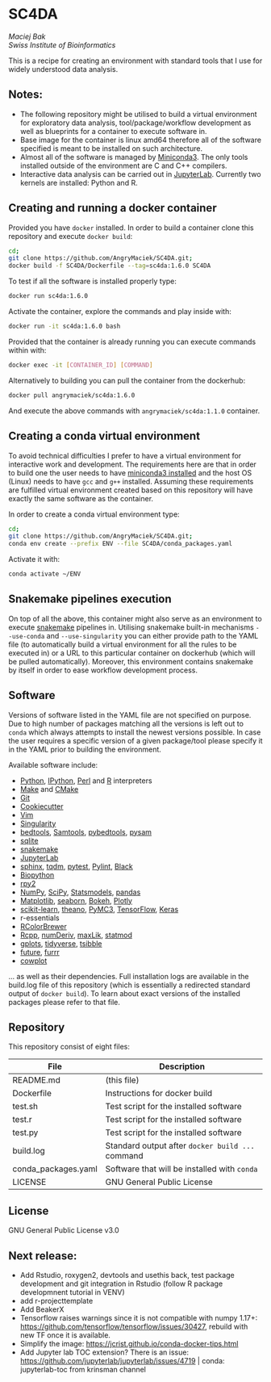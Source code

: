 # SC4DA
*Maciej Bak  
Swiss Institute of Bioinformatics*

This is a recipe for creating an environment with standard tools that I use for widely understood data analysis.

## Notes:
* The following repository might be utilised to build a virtual environment for exploratory data analysis, tool/package/workflow development as well as blueprints for a container to execute software in.
* Base image for the container is linux amd64 therefore all of the software specified is meant to be installed on such architecture.
* Almost all of the software is managed by [Miniconda3](https://docs.conda.io/en/latest/miniconda.html). The only tools installed outside of the environment are C and C++ compilers.
* Interactive data analysis can be carried out in [JupyterLab](https://jupyterlab.readthedocs.io/en/stable/). Currently two kernels are installed: Python and R.

## Creating and running a docker container
Provided you have `docker` installed. In order to build a container clone this repository and execute `docker build`:
```bash
cd;
git clone https://github.com/AngryMaciek/SC4DA.git;
docker build -f SC4DA/Dockerfile --tag=sc4da:1.6.0 SC4DA
```
To test if all the software is installed properly type:
```bash
docker run sc4da:1.6.0
```
Activate the container, explore the commands and play inside with:
```bash
docker run -it sc4da:1.6.0 bash
```
Provided that the container is already running you can execute commands within with:
```bash
docker exec -it [CONTAINER_ID] [COMMAND]
```
Alternatively to building you can pull the container from the dockerhub:
```bash
docker pull angrymaciek/sc4da:1.6.0
```
And execute the above commands with `angrymaciek/sc4da:1.1.0` container.

## Creating a conda virtual environment
To avoid technical difficulties I prefer to have a virtual environment for interactive work and development. The requirements here are that in order to build one the user needs to have [miniconda3 installed](https://conda.io/projects/conda/en/latest/user-guide/install/index.html) and the host OS (Linux) needs to have `gcc` and `g++` installed. Assuming these requirements are fulfilled virtual environment created based on this repository will have exactly the same software as the container.  
  
In order to create a conda virtual environment type:
```bash
cd;
git clone https://github.com/AngryMaciek/SC4DA.git;
conda env create --prefix ENV --file SC4DA/conda_packages.yaml
```
Activate it with:
```bash
conda activate ~/ENV
```

## Snakemake pipelines execution

On top of all the above, this container might also serve as an environment to execute [snakemake](https://snakemake.readthedocs.io/en/stable/) pipelines in. Utilising snakemake built-in mechanisms `--use-conda` and `--use-singularity` you can either provide path to the YAML file (to automatically build a virtual environment for all the rules to be executed in) or a URL to this particular container on dockerhub (which will be pulled automatically). Moreover, this environment contains snakemake by itself in order to ease workflow development process.

## Software
Versions of software listed in the YAML file are not specified on purpose. Due to high number of packages matching all the versions is left out to `conda` which always attempts to install the newest versions possible. In case the user requires a specific version of a given package/tool please specify it in the YAML prior to building the environment.  
  
Available software include:
* [Python](https://www.python.org/), [IPython](https://ipython.org/), [Perl](https://www.perl.org/) and [R](https://www.r-project.org/) interpreters
* [Make](https://www.gnu.org/software/make/manual/make.html) and [CMake](https://cmake.org/)
* [Git](https://git-scm.com/)
* [Cookiecutter](https://github.com/cookiecutter/cookiecutter)
* [Vim](https://github.com/vim/vim)
* [Singularity](https://singularity.lbl.gov/)
* [bedtools](https://bedtools.readthedocs.io/en/latest/), [Samtools](http://www.htslib.org/), [pybedtools](https://daler.github.io/pybedtools/), [pysam](https://pysam.readthedocs.io/en/latest/api.html)
* [sqlite](https://www.sqlite.org/index.html)
* [snakemake](https://snakemake.readthedocs.io/en/stable/)
*  [JupyterLab](https://jupyterlab.readthedocs.io/en/stable/)
* [sphinx](http://www.sphinx-doc.org/en/master/), [tqdm](https://github.com/tqdm/tqdm), [pytest](https://docs.pytest.org/en/latest/), [Pylint](https://www.pylint.org/), [Black](https://github.com/psf/black)
* [Biopython](https://biopython.org/)
* [rpy2](https://rpy2.readthedocs.io/en/version_2.8.x/)
* [NumPy](https://numpy.org/), [SciPy](https://www.scipy.org/), [Statsmodels](https://www.statsmodels.org/stable/index.html), [pandas](https://pandas.pydata.org/)
* [Matplotlib](https://matplotlib.org/), [seaborn](https://seaborn.pydata.org/), [Bokeh](https://bokeh.pydata.org/en/latest/index.html), [Plotly](https://plot.ly/python/)
* [scikit-learn](https://scikit-learn.org/stable/), [theano](http://deeplearning.net/software/theano/), [PyMC3](https://docs.pymc.io/), [TensorFlow](https://www.tensorflow.org/), [Keras](https://keras.io/)
* r-essentials
* [RColorBrewer](https://cran.r-project.org/web/packages/RColorBrewer/index.html)
* [Rcpp](https://cran.r-project.org/web/packages/Rcpp/index.html), [numDeriv](https://cran.r-project.org/web/packages/numDeriv/index.html), [maxLik](https://cran.r-project.org/web/packages/maxLik/index.html), [statmod](https://cran.r-project.org/web/packages/statmod/index.html)
* [gplots](https://cran.r-project.org/web/packages/gplots/index.html), [tidyverse](https://www.tidyverse.org/), [tsibble](https://cran.r-project.org/web/packages/tsibble/index.html)
* [future](https://cran.r-project.org/web/packages/future/index.html), [furrr](https://cran.r-project.org/web/packages/furrr/index.html)
* [cowplot](https://cran.r-project.org/web/packages/cowplot/vignettes/introduction.html)

... as well as their dependencies. Full installation logs are available in the build.log file of this repository (which is essentially a redirected standard output of `docker build`). To learn about exact versions of the installed packages please refer to that file.

## Repository

This repository consist of eight files:

| File  | Description |
| ------ | ------ |
| README.md | (this file) |
| Dockerfile | Instructions for docker build |
| test.sh | Test script for the installed software |
| test.r | Test script for the installed software |
| test.py | Test script for the installed software |
| build.log | Standard output after `docker build ...` command |
| conda_packages.yaml | Software that will be installed with `conda` |
| LICENSE | GNU General Public License |

## License

GNU General Public License v3.0

## Next release:
* Add Rstudio, roxygen2, devtools and usethis back, test package development and git integration in Rstudio (follow R package developmnent tutorial in VENV)
* add r-projecttemplate
* Add BeakerX
* Tensorflow raises warnings since it is not compatible with numpy 1.17+: https://github.com/tensorflow/tensorflow/issues/30427, rebuild with new TF once it is available.
* Simplify the image: https://jcrist.github.io/conda-docker-tips.html
* Add Jupyter lab TOC extension? There is an issue: https://github.com/jupyterlab/jupyterlab/issues/4719 | conda: jupyterlab-toc from krinsman channel

